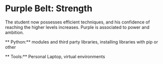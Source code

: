 # Purple Belt: Strength

The student now possesses efficient techniques, and his confidence of reaching the higher levels increases. Purple is associated to power and ambition.

** Python:** modules and third party libraries, installing libraries with pip or other

** Tools:** Personal Laptop, virtual environments

